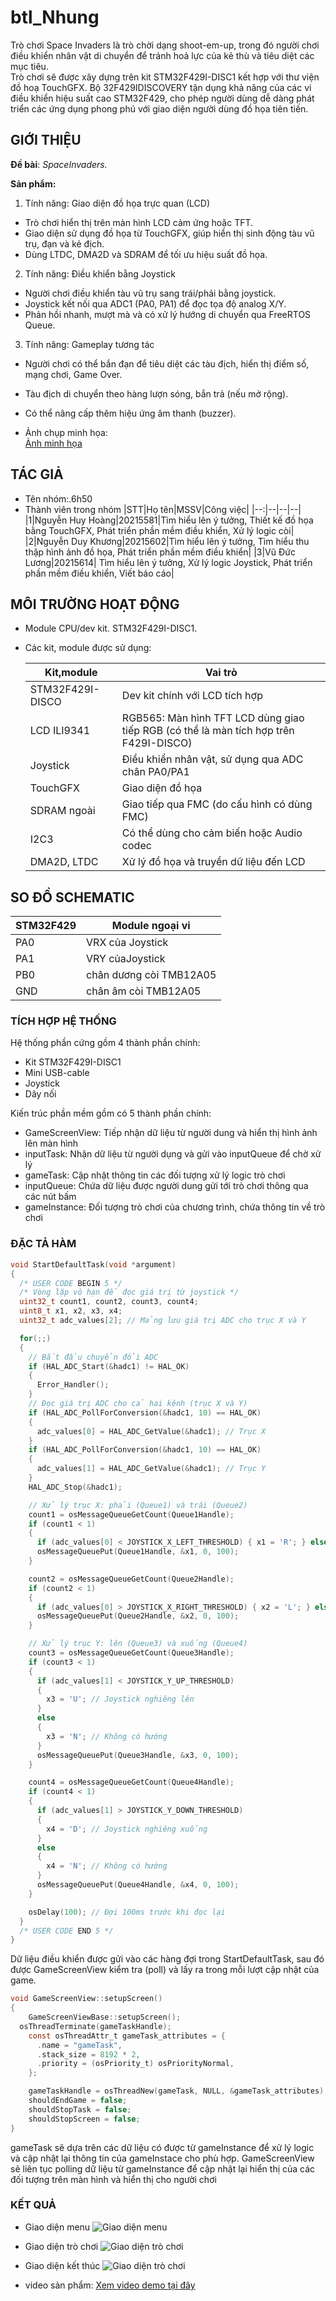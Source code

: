 # btl_Nhung

Trò chơi Space Invaders là trò chời dạng shoot-em-up, trong đó người chơi điều khiển nhân vật di chuyển để tránh hoả lực của kẻ thù và tiêu diệt các mục tiêu.  
Trò chơi sẽ được xây dựng trên kit STM32F429I-DISC1 kết hợp với thư viện đồ hoạ TouchGFX. Bộ 32F429IDISCOVERY tận dụng khả năng của các vi điều khiển hiệu suất cao STM32F429, cho phép người dùng dễ dàng phát triển các ứng dụng phong phú với giao diện người dùng đồ họa tiên tiến.


## GIỚI THIỆU

__Đề bài__: _SpaceInvaders._

__Sản phẩm:__
1. Tính năng: Giao diện đồ họa trực quan (LCD)
- Trò chơi hiển thị trên màn hình LCD cảm ứng hoặc TFT.
- Giao diện sử dụng đồ họa từ TouchGFX, giúp hiển thị sinh động tàu vũ trụ, đạn và kẻ địch.
- Dùng LTDC, DMA2D và SDRAM để tối ưu hiệu suất đồ họa.
2. Tính năng: Điều khiển bằng Joystick
- Người chơi điều khiển tàu vũ trụ sang trái/phải bằng joystick.
- Joystick kết nối qua ADC1 (PA0, PA1) để đọc tọa độ analog X/Y.
- Phản hồi nhanh, mượt mà và có xử lý hướng di chuyển qua FreeRTOS Queue.
3. Tính năng: Gameplay tương tác
- Người chơi có thể bắn đạn để tiêu diệt các tàu địch, hiển thị điểm số, mạng chơi, Game Over.
- Tàu địch di chuyển theo hàng lượn sóng, bắn trả (nếu mở rộng).
- Có thể nâng cấp thêm hiệu ứng âm thanh (buzzer).

- Ảnh chụp minh họa:  
[Ảnh minh họa](https://raw.githubusercontent.com/pxphbn8/btl_Nhung/main/images/anh-minh-hoa.jpg)
  

## TÁC GIẢ

- Tên nhóm:.6h50
- Thành viên trong nhóm
  |STT|Họ tên|MSSV|Công việc|
  |--:|--|--|--|
  |1|Nguyễn Huy Hoàng|20215581|Tìm hiểu lên ý tưởng, Thiết kế đồ họa bằng TouchGFX, Phát triển phần mềm điều khiển, Xử lý logic còi|
  |2|Nguyễn Duy Khương|20215602|Tìm hiểu lên ý tưởng, Tìm hiểu thu thập hình ảnh đồ họa, Phát triển phần mềm điều khiển|
  |3|Vũ Đức Lương|20215614| Tìm hiểu lên ý tưởng, Xử lý logic Joystick, Phát triển phần mềm điều khiển, Viết báo cáo|


## MÔI TRƯỜNG HOẠT ĐỘNG

- Module CPU/dev kit.
STM32F429I-DISC1.
- Các kit, module được sử dụng:

  |Kit,module|Vai trò|
  |--|--|
  |STM32F429I-DISCO| Dev kit chính với LCD tích hợp|
  |LCD ILI9341| RGB565: Màn hình TFT LCD dùng giao tiếp RGB (có thể là màn tích hợp trên F429I-DISCO)|
  |Joystick| Điều khiển nhân vật, sử dụng qua ADC chân PA0/PA1|
  |TouchGFX| Giao diện đồ họa|
  |SDRAM ngoài| Giao tiếp qua FMC (do cấu hình có dùng FMC)|
  |I2C3| Có thể dùng cho cảm biến hoặc Audio codec|
  |DMA2D, LTDC| Xử lý đồ họa và truyền dữ liệu đến LCD|


## SO ĐỒ SCHEMATIC

|STM32F429|Module ngoại vi|
|--|--|
|PA0|VRX của Joystick|
|PA1|VRY củaJoystick|
|PB0|chân dương còi TMB12A05|
|GND|chân âm còi TMB12A05|




### TÍCH HỢP HỆ THỐNG

  Hệ thống phần cứng gồm 4 thành phần chính:
-	Kit STM32F429I-DISC1
-	Mini USB-cable 
- Joystick
-	Dây nối

  Kiến trúc phần mềm gồm có 5 thành phần chính:
-	GameScreenView: Tiếp nhận dữ liệu từ người dung và hiển thị hình ảnh lên màn hình
-	inputTask: Nhận dữ liệu từ người dụng và gửi vào inputQueue để chờ xử lý
-	gameTask: Cập nhật thông tin các đối tượng xử lý logic trò chơi
-	inputQueue: Chứa dữ liệu được người dung gửi tới trò chơi thông qua các nút bấm
-	gameInstance: Đối tượng trò chơi của chương trình, chứa thông tin về trò chơi


### ĐẶC TẢ HÀM
```c
void StartDefaultTask(void *argument)
{
  /* USER CODE BEGIN 5 */
  /* Vòng lặp vô hạn để đọc giá trị từ joystick */
  uint32_t count1, count2, count3, count4;
  uint8_t x1, x2, x3, x4;
  uint32_t adc_values[2]; // Mảng lưu giá trị ADC cho trục X và Y

  for(;;)
  {
    // Bắt đầu chuyển đổi ADC
    if (HAL_ADC_Start(&hadc1) != HAL_OK)
    {
      Error_Handler();
    }
    // Đọc giá trị ADC cho cả hai kênh (trục X và Y)
    if (HAL_ADC_PollForConversion(&hadc1, 10) == HAL_OK)
    {
      adc_values[0] = HAL_ADC_GetValue(&hadc1); // Trục X
    }
    if (HAL_ADC_PollForConversion(&hadc1, 10) == HAL_OK)
    {
      adc_values[1] = HAL_ADC_GetValue(&hadc1); // Trục Y
    }
    HAL_ADC_Stop(&hadc1);

    // Xử lý trục X: phải (Queue1) và trái (Queue2)
    count1 = osMessageQueueGetCount(Queue1Handle);
    if (count1 < 1)
    {
      if (adc_values[0] < JOYSTICK_X_LEFT_THRESHOLD) { x1 = 'R'; } else { x1 = 'N'; } // Đẩy trái (ADC thấp) → Phải
      osMessageQueuePut(Queue1Handle, &x1, 0, 100);
    }

    count2 = osMessageQueueGetCount(Queue2Handle);
    if (count2 < 1)
    {
      if (adc_values[0] > JOYSTICK_X_RIGHT_THRESHOLD) { x2 = 'L'; } else { x2 = 'N'; } // Đẩy phải (ADC cao) → Trái
      osMessageQueuePut(Queue2Handle, &x2, 0, 100);
    }

    // Xử lý trục Y: lên (Queue3) và xuống (Queue4)
    count3 = osMessageQueueGetCount(Queue3Handle);
    if (count3 < 1)
    {
      if (adc_values[1] < JOYSTICK_Y_UP_THRESHOLD)
      {
        x3 = 'U'; // Joystick nghiêng lên
      }
      else
      {
        x3 = 'N'; // Không có hướng
      }
      osMessageQueuePut(Queue3Handle, &x3, 0, 100);
    }

    count4 = osMessageQueueGetCount(Queue4Handle);
    if (count4 < 1)
    {
      if (adc_values[1] > JOYSTICK_Y_DOWN_THRESHOLD)
      {
        x4 = 'D'; // Joystick nghiêng xuống
      }
      else
      {
        x4 = 'N'; // Không có hướng
      }
      osMessageQueuePut(Queue4Handle, &x4, 0, 100);
    }

    osDelay(100); // Đợi 100ms trước khi đọc lại
  }
  /* USER CODE END 5 */
}
  ```
Dữ liệu điều khiển được gửi vào các hàng đợi trong StartDefaultTask, sau đó được GameScreenView kiểm tra (poll) và lấy ra trong mỗi lượt cập nhật của game.

```c
void GameScreenView::setupScreen()
{
	GameScreenViewBase::setupScreen();
  osThreadTerminate(gameTaskHandle);
	const osThreadAttr_t gameTask_attributes = {
	  .name = "gameTask", 
	  .stack_size = 8192 * 2,  
	  .priority = (osPriority_t) osPriorityNormal, 
	};

	gameTaskHandle = osThreadNew(gameTask, NULL, &gameTask_attributes);
	shouldEndGame = false;
	shouldStopTask = false;
	shouldStopScreen = false;
}
```
gameTask sẽ dựa trên các dữ liệu có được từ gameInstance để xử lý logic và cập nhật lại thông tin của gameInstace cho phù hợp. GameScreenView sẽ liên tục polling dữ liệu từ gameInstance để cập nhật lại hiển thị của các đối tượng trên màn hình và hiển thị cho người chơi
  
### KẾT QUẢ
- Giao diện menu
![Giao diện menu](https://raw.githubusercontent.com/pxphbn8/btl_Nhung/main/images/anh-minh-hoa.jpg)
- Giao diện trò chơi
![Giao diện trò chơi](https://raw.githubusercontent.com/pxphbn8/btl_Nhung/main/images/Giao-dien-tro-choi.jpg)
- Giao diện kết thúc
![Giao diện trò chơi](https://raw.githubusercontent.com/pxphbn8/btl_Nhung/main/images/Giao-dien-ket-thuc.jpg)

-  video sản phẩm: 
 [Xem video demo tại đây](https://drive.google.com/file/d/1pMrIorqWK59BUyRV0bhFvDTd9gOwnE5x/view?usp=sharing)

